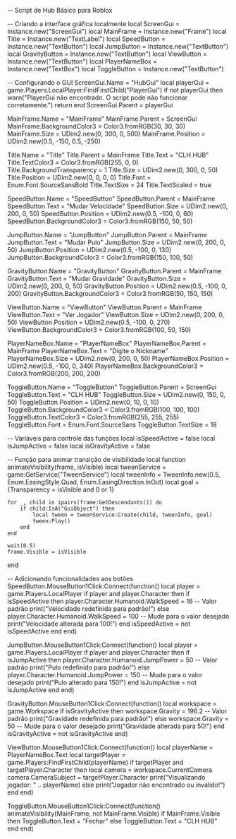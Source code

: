 -- Script de Hub Básico para Roblox

-- Criando a interface gráfica localmente
local ScreenGui = Instance.new("ScreenGui")
local MainFrame = Instance.new("Frame")
local Title = Instance.new("TextLabel")
local SpeedButton = Instance.new("TextButton")
local JumpButton = Instance.new("TextButton")
local GravityButton = Instance.new("TextButton")
local ViewButton = Instance.new("TextButton")
local PlayerNameBox = Instance.new("TextBox")
local ToggleButton = Instance.new("TextButton")

-- Configurando o GUI
ScreenGui.Name = "HubGui"
local playerGui = game.Players.LocalPlayer:FindFirstChild("PlayerGui")
if not playerGui then
    warn("PlayerGui não encontrado. O script pode não funcionar corretamente.")
    return
end
ScreenGui.Parent = playerGui

MainFrame.Name = "MainFrame"
MainFrame.Parent = ScreenGui
MainFrame.BackgroundColor3 = Color3.fromRGB(30, 30, 30)
MainFrame.Size = UDim2.new(0, 300, 0, 500)
MainFrame.Position = UDim2.new(0.5, -150, 0.5, -250)

Title.Name = "Title"
Title.Parent = MainFrame
Title.Text = "CLH HUB"
Title.TextColor3 = Color3.fromRGB(255, 0, 0)
Title.BackgroundTransparency = 1
Title.Size = UDim2.new(0, 300, 0, 50)
Title.Position = UDim2.new(0, 0, 0, 0)
Title.Font = Enum.Font.SourceSansBold
Title.TextSize = 24
Title.TextScaled = true

SpeedButton.Name = "SpeedButton"
SpeedButton.Parent = MainFrame
SpeedButton.Text = "Mudar Velocidade"
SpeedButton.Size = UDim2.new(0, 200, 0, 50)
SpeedButton.Position = UDim2.new(0.5, -100, 0, 60)
SpeedButton.BackgroundColor3 = Color3.fromRGB(150, 50, 50)

JumpButton.Name = "JumpButton"
JumpButton.Parent = MainFrame
JumpButton.Text = "Mudar Pulo"
JumpButton.Size = UDim2.new(0, 200, 0, 50)
JumpButton.Position = UDim2.new(0.5, -100, 0, 130)
JumpButton.BackgroundColor3 = Color3.fromRGB(150, 100, 50)

GravityButton.Name = "GravityButton"
GravityButton.Parent = MainFrame
GravityButton.Text = "Mudar Gravidade"
GravityButton.Size = UDim2.new(0, 200, 0, 50)
GravityButton.Position = UDim2.new(0.5, -100, 0, 200)
GravityButton.BackgroundColor3 = Color3.fromRGB(50, 150, 150)

ViewButton.Name = "ViewButton"
ViewButton.Parent = MainFrame
ViewButton.Text = "Ver Jogador"
ViewButton.Size = UDim2.new(0, 200, 0, 50)
ViewButton.Position = UDim2.new(0.5, -100, 0, 270)
ViewButton.BackgroundColor3 = Color3.fromRGB(100, 50, 150)

PlayerNameBox.Name = "PlayerNameBox"
PlayerNameBox.Parent = MainFrame
PlayerNameBox.Text = "Digite o Nickname"
PlayerNameBox.Size = UDim2.new(0, 200, 0, 50)
PlayerNameBox.Position = UDim2.new(0.5, -100, 0, 340)
PlayerNameBox.BackgroundColor3 = Color3.fromRGB(200, 200, 200)

ToggleButton.Name = "ToggleButton"
ToggleButton.Parent = ScreenGui
ToggleButton.Text = "CLH HUB"
ToggleButton.Size = UDim2.new(0, 150, 0, 50)
ToggleButton.Position = UDim2.new(0, 10, 0, 10)
ToggleButton.BackgroundColor3 = Color3.fromRGB(100, 100, 100)
ToggleButton.TextColor3 = Color3.fromRGB(255, 255, 255)
ToggleButton.Font = Enum.Font.SourceSans
ToggleButton.TextSize = 18

-- Variáveis para controle das funções
local isSpeedActive = false
local isJumpActive = false
local isGravityActive = false

-- Função para animar transição de visibilidade
local function animateVisibility(frame, isVisible)
    local tweenService = game:GetService("TweenService")
    local tweenInfo = TweenInfo.new(0.5, Enum.EasingStyle.Quad, Enum.EasingDirection.InOut)
    local goal = {Transparency = isVisible and 0 or 1}

    for _, child in ipairs(frame:GetDescendants()) do
        if child:IsA("GuiObject") then
            local tween = tweenService:Create(child, tweenInfo, goal)
            tween:Play()
        end
    end

    wait(0.5)
    frame.Visible = isVisible
end

-- Adicionando funcionalidades aos botões
SpeedButton.MouseButton1Click:Connect(function()
    local player = game.Players.LocalPlayer
    if player and player.Character then
        if isSpeedActive then
            player.Character.Humanoid.WalkSpeed = 16 -- Valor padrão
            print("Velocidade redefinida para padrão!")
        else
            player.Character.Humanoid.WalkSpeed = 100 -- Mude para o valor desejado
            print("Velocidade alterada para 100!")
        end
        isSpeedActive = not isSpeedActive
    end
end)

JumpButton.MouseButton1Click:Connect(function()
    local player = game.Players.LocalPlayer
    if player and player.Character then
        if isJumpActive then
            player.Character.Humanoid.JumpPower = 50 -- Valor padrão
            print("Pulo redefinido para padrão!")
        else
            player.Character.Humanoid.JumpPower = 150 -- Mude para o valor desejado
            print("Pulo alterado para 150!")
        end
        isJumpActive = not isJumpActive
    end
end)

GravityButton.MouseButton1Click:Connect(function()
    local workspace = game.Workspace
    if isGravityActive then
        workspace.Gravity = 196.2 -- Valor padrão
        print("Gravidade redefinida para padrão!")
    else
        workspace.Gravity = 50 -- Mude para o valor desejado
        print("Gravidade alterada para 50!")
    end
    isGravityActive = not isGravityActive
end)

ViewButton.MouseButton1Click:Connect(function()
    local playerName = PlayerNameBox.Text
    local targetPlayer = game.Players:FindFirstChild(playerName)
    if targetPlayer and targetPlayer.Character then
        local camera = workspace.CurrentCamera
        camera.CameraSubject = targetPlayer.Character
        print("Visualizando jogador: " .. playerName)
    else
        print("Jogador não encontrado ou inválido!")
    end
end)

ToggleButton.MouseButton1Click:Connect(function()
    animateVisibility(MainFrame, not MainFrame.Visible)
    if MainFrame.Visible then
        ToggleButton.Text = "Fechar"
    else
        ToggleButton.Text = "CLH HUB"
    end
end)
